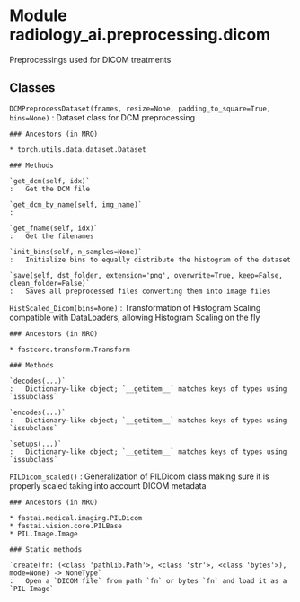 Module radiology_ai.preprocessing.dicom
=======================================
Preprocessings used for DICOM treatments

Classes
-------

`DCMPreprocessDataset(fnames, resize=None, padding_to_square=True, bins=None)`
:   Dataset class for DCM preprocessing

    ### Ancestors (in MRO)

    * torch.utils.data.dataset.Dataset

    ### Methods

    `get_dcm(self, idx)`
    :   Get the DCM file

    `get_dcm_by_name(self, img_name)`
    :

    `get_fname(self, idx)`
    :   Get the filenames

    `init_bins(self, n_samples=None)`
    :   Initialize bins to equally distribute the histogram of the dataset

    `save(self, dst_folder, extension='png', overwrite=True, keep=False, clean_folder=False)`
    :   Saves all preprocessed files converting them into image files

`HistScaled_Dicom(bins=None)`
:   Transformation of Histogram Scaling compatible with DataLoaders, allowing Histogram Scaling on the fly

    ### Ancestors (in MRO)

    * fastcore.transform.Transform

    ### Methods

    `decodes(...)`
    :   Dictionary-like object; `__getitem__` matches keys of types using `issubclass`

    `encodes(...)`
    :   Dictionary-like object; `__getitem__` matches keys of types using `issubclass`

    `setups(...)`
    :   Dictionary-like object; `__getitem__` matches keys of types using `issubclass`

`PILDicom_scaled()`
:   Generalization of PILDicom class making sure it is properly scaled taking into account DICOM metadata

    ### Ancestors (in MRO)

    * fastai.medical.imaging.PILDicom
    * fastai.vision.core.PILBase
    * PIL.Image.Image

    ### Static methods

    `create(fn: (<class 'pathlib.Path'>, <class 'str'>, <class 'bytes'>), mode=None) ‑> NoneType`
    :   Open a `DICOM file` from path `fn` or bytes `fn` and load it as a `PIL Image`